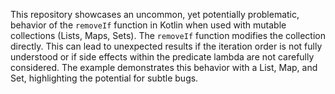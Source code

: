 This repository showcases an uncommon, yet potentially problematic, behavior of the `removeIf` function in Kotlin when used with mutable collections (Lists, Maps, Sets).  The `removeIf` function modifies the collection directly. This can lead to unexpected results if the iteration order is not fully understood or if side effects within the predicate lambda are not carefully considered. The example demonstrates this behavior with a List, Map, and Set, highlighting the potential for subtle bugs.